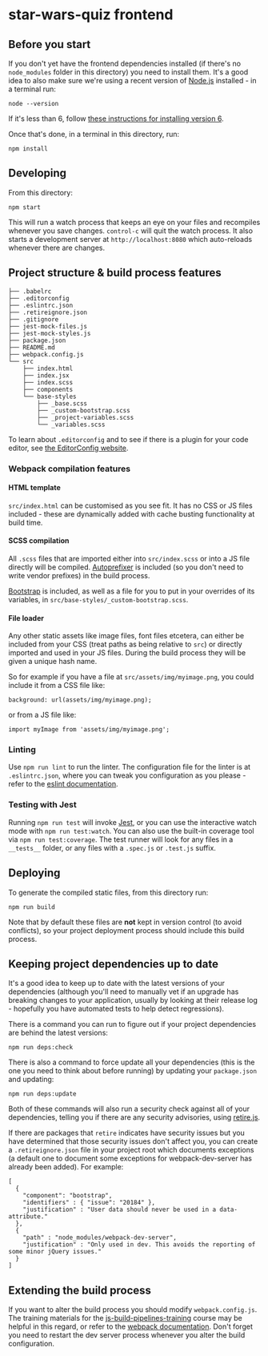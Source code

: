 # star-wars-quiz frontend

## Before you start

If you don't yet have the frontend dependencies installed (if there's no
`node_modules` folder in this directory) you need to install them. It's a good
idea to also make sure we're using a recent version of
[Node.js](https://nodejs.org/en/) installed - in a terminal run:

```
node --version
```

If it's less than 6, follow [these instructions for installing version 6](https://nodejs.org/en/download/package-manager/#debian-and-ubuntu-based-linux-distributions).

Once that's done, in a terminal in this directory, run:

```
npm install
```

## Developing

From this directory:

```
npm start
```

This will run a watch process that keeps an eye on your files and recompiles
whenever you save changes. `control-c` will quit the watch process. It also
starts a development server at `http://localhost:8080` which auto-reloads
whenever there are changes.

## Project structure & build process features

```
├── .babelrc
├── .editorconfig
├── .eslintrc.json
├── .retireignore.json
├── .gitignore
├── jest-mock-files.js
├── jest-mock-styles.js
├── package.json
├── README.md
├── webpack.config.js
└── src
    ├── index.html
    ├── index.jsx
    ├── index.scss
    ├── components
    └── base-styles
        ├── _base.scss
        ├── _custom-bootstrap.scss
        ├── _project-variables.scss
        └── _variables.scss
```

To learn about `.editorconfig` and to see if there is a plugin for your code
editor, see [the EditorConfig website](http://editorconfig.org/).

### Webpack compilation features

#### HTML template

`src/index.html` can be customised as you see fit. It has no CSS
or JS files included - these are dynamically added with cache busting
functionality at build time.

#### SCSS compilation

All `.scss` files that are imported either into `src/index.scss`
or into a JS file directly will be compiled.
[Autoprefixer](https://github.com/postcss/autoprefixer#autoprefixer-) is
included (so you don't need to write vendor prefixes) in the build process.

[Bootstrap](http://getbootstrap.com/)
is included, as well as a file for you to put in your overrides of its
variables, in `src/base-styles/_custom-bootstrap.scss`.
#### File loader

Any other static assets like image files, font files etcetera, can either be
included from your CSS (treat paths as being relative to `src`)
or directly imported and used in your JS files. During the build process they
will be given a unique hash name.

So for example if you have a file at `src/assets/img/myimage.png`, you could include it from a CSS file like:

```
background: url(assets/img/myimage.png);
```

or from a JS file like:

```
import myImage from 'assets/img/myimage.png';
```

### Linting

Use `npm run lint` to run the linter. The configuration file for the linter is at
`.eslintrc.json`, where you can tweak you configuration as you please - refer
to the [eslint documentation](https://eslint.org/docs/user-guide/configuring).

### Testing with Jest

Running `npm run test` will invoke [Jest](https://facebook.github.io/jest/), or you can
use the interactive watch mode with `npm run test:watch`. You can also use the
built-in coverage tool via `npm run test:coverage`. The test runner will look
for any files in a `__tests__` folder, or any files with a `.spec.js` or
`.test.js` suffix.

## Deploying

To generate the compiled static files, from this directory run:

```
npm run build
```

Note that by default these files are __not__ kept in version control (to avoid
conflicts), so your project deployment process should include this build
process.

## Keeping project dependencies up to date

It's a good idea to keep up to date with the latest versions of your
dependencies (although you'll need to manually vet if an upgrade has breaking
changes to your application, usually by looking at their release log - hopefully
you have automated tests to help detect regressions).

There is a command you can run to figure out if your project dependencies are
behind the latest versions:

```
npm run deps:check
```

There is also a command to force update all your dependencies (this is the one
you need to think about before running) by updating your `package.json` and
updating:

```
npm run deps:update
```

Both of these commands will also run a security check
against all of your dependencies, telling you if there are any security
advisories, using [retire.js](http://retirejs.github.io/retire.js/).

If there are packages that `retire` indicates have security issues but you have
determined that those security issues don't affect you, you can create a
`.retireignore.json` file in your project root which documents exceptions (a
default one to document some exceptions for webpack-dev-server  has already been
added). For example:

```
[
  {
    "component": "bootstrap",
    "identifiers" : { "issue": "20184" },
    "justification" : "User data should never be used in a data- attribute."
  },
  {
    "path" : "node_modules/webpack-dev-server",
    "justification" : "Only used in dev. This avoids the reporting of some minor jQuery issues."
  }
]
```

## Extending the build process

If you want to alter the build process you should modify `webpack.config.js`.
The training materials for the
[js-build-pipelines-training](https://github.com/jenofdoom/js-build-pipelines-training#webpack)
course may be helpful in this regard, or refer to the [webpack
documentation](https://webpack.js.org/). Don't forget you need to restart the
dev server process whenever you alter the build configuration.
